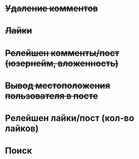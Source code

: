 # ~~Удаление комментов~~
# ~~Лайки~~
# ~~Релейшен комменты/пост (юзернейм, вложенность)~~
# ~~Вывод местоположения пользователя в посте~~
# Релейшен лайки/пост (кол-во лайков)
# Поиск
